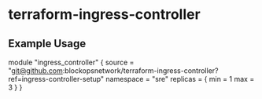 # terraform-ingress-controller

## Example Usage

module "ingress_controller" { 
  source                  = "git@github.com:blockopsnetwork/terraform-ingress-controller?ref=ingress-controller-setup"
  namespace               = "sre"
  replicas = {
    min = 1
    max = 3
  }
}